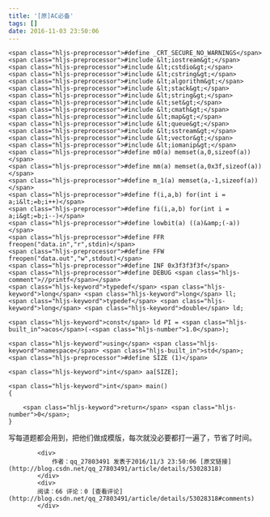 ```yaml
---
title: '[原]AC必备'
tags: []
date: 2016-11-03 23:50:06
---
```


    <span class="hljs-preprocessor">#define _CRT_SECURE_NO_WARNINGS</span>
    <span class="hljs-preprocessor">#include &lt;iostream&gt;</span>
    <span class="hljs-preprocessor">#include &lt;cstdio&gt;</span>
    <span class="hljs-preprocessor">#include &lt;cstring&gt;</span>
    <span class="hljs-preprocessor">#include &lt;algorithm&gt;</span>
    <span class="hljs-preprocessor">#include &lt;stack&gt;</span>
    <span class="hljs-preprocessor">#include &lt;string&gt;</span>
    <span class="hljs-preprocessor">#include &lt;set&gt;</span>
    <span class="hljs-preprocessor">#include &lt;cmath&gt;</span>
    <span class="hljs-preprocessor">#include &lt;map&gt;</span>
    <span class="hljs-preprocessor">#include &lt;queue&gt;</span>
    <span class="hljs-preprocessor">#include &lt;sstream&gt;</span>
    <span class="hljs-preprocessor">#include &lt;vector&gt;</span>
    <span class="hljs-preprocessor">#include &lt;iomanip&gt;</span>
    <span class="hljs-preprocessor">#define m0(a) memset(a,0,sizeof(a))</span>
    <span class="hljs-preprocessor">#define mm(a) memset(a,0x3f,sizeof(a))</span>
    <span class="hljs-preprocessor">#define m_1(a) memset(a,-1,sizeof(a))</span>
    <span class="hljs-preprocessor">#define f(i,a,b) for(int i = a;i&lt;=b;i++)</span>
    <span class="hljs-preprocessor">#define fi(i,a,b) for(int i = a;i&gt;=b;i--)</span>
    <span class="hljs-preprocessor">#define lowbit(a) ((a)&amp;(-a))</span>
    <span class="hljs-preprocessor">#define FFR freopen("data.in","r",stdin)</span>
    <span class="hljs-preprocessor">#define FFW freopen("data.out","w",stdout)</span>
    <span class="hljs-preprocessor">#define INF 0x3f3f3f3f</span>
    <span class="hljs-preprocessor">#define DEBUG <span class="hljs-comment">//printf</span></span>
    <span class="hljs-keyword">typedef</span> <span class="hljs-keyword">long</span> <span class="hljs-keyword">long</span> ll;
    <span class="hljs-keyword">typedef</span> <span class="hljs-keyword">long</span> <span class="hljs-keyword">double</span> ld;

    <span class="hljs-keyword">const</span> ld PI = <span class="hljs-built_in">acos</span>(-<span class="hljs-number">1.0</span>);

    <span class="hljs-keyword">using</span> <span class="hljs-keyword">namespace</span> <span class="hljs-built_in">std</span>;
    <span class="hljs-preprocessor">#define SIZE (1)</span>

    <span class="hljs-keyword">int</span> aa[SIZE];

    <span class="hljs-keyword">int</span> main()
    {

        <span class="hljs-keyword">return</span> <span class="hljs-number">0</span>;
    }

写每道题都会用到，把他们做成模版，每次就没必要都打一遍了，节省了时间。

            <div>
                作者：qq_27803491 发表于2016/11/3 23:50:06 [原文链接](http://blog.csdn.net/qq_27803491/article/details/53028318)
            </div>
            <div>
            阅读：66 评论：0 [查看评论](http://blog.csdn.net/qq_27803491/article/details/53028318#comments)
            </div>